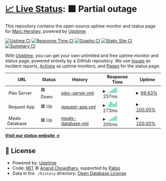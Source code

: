 # [📈 Live Status](https://status.hershey.co): <!--live status--> **🟧 Partial outage**

This repository contains the open-source uptime monitor and status page for [Marc Hershey](https://marc.hershey.co), powered by [Upptime](https://github.com/upptime/upptime).

[![Uptime CI](https://github.com/marchershey/status.hershey.co/workflows/Uptime%20CI/badge.svg)](https://github.com/marchershey/status.hershey.co/actions?query=workflow%3A%22Uptime+CI%22)
[![Response Time CI](https://github.com/marchershey/status.hershey.co/workflows/Response%20Time%20CI/badge.svg)](https://github.com/marchershey/status.hershey.co/actions?query=workflow%3A%22Response+Time+CI%22)
[![Graphs CI](https://github.com/marchershey/status.hershey.co/workflows/Graphs%20CI/badge.svg)](https://github.com/marchershey/status.hershey.co/actions?query=workflow%3A%22Graphs+CI%22)
[![Static Site CI](https://github.com/marchershey/status.hershey.co/workflows/Static%20Site%20CI/badge.svg)](https://github.com/marchershey/status.hershey.co/actions?query=workflow%3A%22Static+Site+CI%22)
[![Summary CI](https://github.com/marchershey/status.hershey.co/workflows/Summary%20CI/badge.svg)](https://github.com/marchershey/status.hershey.co/actions?query=workflow%3A%22Summary+CI%22)

With [Upptime](https://upptime.js.org), you can get your own unlimited and free uptime monitor and status page, powered entirely by a GitHub repository. We use [Issues](https://github.com/marchershey/status.hershey.co/issues) as incident reports, [Actions](https://github.com/marchershey/status.hershey.co/actions) as uptime monitors, and [Pages](https://status.hershey.co) for the status page.

<!--start: status pages-->
<!-- This summary is generated by Upptime (https://github.com/upptime/upptime) -->
<!-- Do not edit this manually, your changes will be overwritten -->
<!-- prettier-ignore -->
| URL | Status | History | Response Time | Uptime |
| --- | ------ | ------- | ------------- | ------ |
| <img alt="" src="https://icons.duckduckgo.com/ip3/null.ico" height="13"> Plex Server | 🟥 Down | [plex-server.yml](https://github.com/marchershey/status/commits/HEAD/history/plex-server.yml) | <details><summary><img alt="Response time graph" src="./graphs/plex-server/response-time-week.png" height="20"> 237ms</summary><br><a href="https://status.hershey.co/history/plex-server"><img alt="Response time 237" src="https://img.shields.io/endpoint?url=https%3A%2F%2Fraw.githubusercontent.com%2Fmarchershey%2Fstatus%2FHEAD%2Fapi%2Fplex-server%2Fresponse-time.json"></a><br><a href="https://status.hershey.co/history/plex-server"><img alt="24-hour response time 237" src="https://img.shields.io/endpoint?url=https%3A%2F%2Fraw.githubusercontent.com%2Fmarchershey%2Fstatus%2FHEAD%2Fapi%2Fplex-server%2Fresponse-time-day.json"></a><br><a href="https://status.hershey.co/history/plex-server"><img alt="7-day response time 237" src="https://img.shields.io/endpoint?url=https%3A%2F%2Fraw.githubusercontent.com%2Fmarchershey%2Fstatus%2FHEAD%2Fapi%2Fplex-server%2Fresponse-time-week.json"></a><br><a href="https://status.hershey.co/history/plex-server"><img alt="30-day response time 237" src="https://img.shields.io/endpoint?url=https%3A%2F%2Fraw.githubusercontent.com%2Fmarchershey%2Fstatus%2FHEAD%2Fapi%2Fplex-server%2Fresponse-time-month.json"></a><br><a href="https://status.hershey.co/history/plex-server"><img alt="1-year response time 237" src="https://img.shields.io/endpoint?url=https%3A%2F%2Fraw.githubusercontent.com%2Fmarchershey%2Fstatus%2FHEAD%2Fapi%2Fplex-server%2Fresponse-time-year.json"></a></details> | <details><summary><a href="https://status.hershey.co/history/plex-server">99.63%</a></summary><a href="https://status.hershey.co/history/plex-server"><img alt="All-time uptime 99.63%" src="https://img.shields.io/endpoint?url=https%3A%2F%2Fraw.githubusercontent.com%2Fmarchershey%2Fstatus%2FHEAD%2Fapi%2Fplex-server%2Fuptime.json"></a><br><a href="https://status.hershey.co/history/plex-server"><img alt="24-hour uptime 99.63%" src="https://img.shields.io/endpoint?url=https%3A%2F%2Fraw.githubusercontent.com%2Fmarchershey%2Fstatus%2FHEAD%2Fapi%2Fplex-server%2Fuptime-day.json"></a><br><a href="https://status.hershey.co/history/plex-server"><img alt="7-day uptime 99.63%" src="https://img.shields.io/endpoint?url=https%3A%2F%2Fraw.githubusercontent.com%2Fmarchershey%2Fstatus%2FHEAD%2Fapi%2Fplex-server%2Fuptime-week.json"></a><br><a href="https://status.hershey.co/history/plex-server"><img alt="30-day uptime 99.63%" src="https://img.shields.io/endpoint?url=https%3A%2F%2Fraw.githubusercontent.com%2Fmarchershey%2Fstatus%2FHEAD%2Fapi%2Fplex-server%2Fuptime-month.json"></a><br><a href="https://status.hershey.co/history/plex-server"><img alt="1-year uptime 99.63%" src="https://img.shields.io/endpoint?url=https%3A%2F%2Fraw.githubusercontent.com%2Fmarchershey%2Fstatus%2FHEAD%2Fapi%2Fplex-server%2Fuptime-year.json"></a></details>
| <img alt="" src="https://icons.duckduckgo.com/ip3/null.ico" height="13"> Request App | 🟩 Up | [request-app.yml](https://github.com/marchershey/status/commits/HEAD/history/request-app.yml) | <details><summary><img alt="Response time graph" src="./graphs/request-app/response-time-week.png" height="20"> 273ms</summary><br><a href="https://status.hershey.co/history/request-app"><img alt="Response time 273" src="https://img.shields.io/endpoint?url=https%3A%2F%2Fraw.githubusercontent.com%2Fmarchershey%2Fstatus%2FHEAD%2Fapi%2Frequest-app%2Fresponse-time.json"></a><br><a href="https://status.hershey.co/history/request-app"><img alt="24-hour response time 273" src="https://img.shields.io/endpoint?url=https%3A%2F%2Fraw.githubusercontent.com%2Fmarchershey%2Fstatus%2FHEAD%2Fapi%2Frequest-app%2Fresponse-time-day.json"></a><br><a href="https://status.hershey.co/history/request-app"><img alt="7-day response time 273" src="https://img.shields.io/endpoint?url=https%3A%2F%2Fraw.githubusercontent.com%2Fmarchershey%2Fstatus%2FHEAD%2Fapi%2Frequest-app%2Fresponse-time-week.json"></a><br><a href="https://status.hershey.co/history/request-app"><img alt="30-day response time 273" src="https://img.shields.io/endpoint?url=https%3A%2F%2Fraw.githubusercontent.com%2Fmarchershey%2Fstatus%2FHEAD%2Fapi%2Frequest-app%2Fresponse-time-month.json"></a><br><a href="https://status.hershey.co/history/request-app"><img alt="1-year response time 273" src="https://img.shields.io/endpoint?url=https%3A%2F%2Fraw.githubusercontent.com%2Fmarchershey%2Fstatus%2FHEAD%2Fapi%2Frequest-app%2Fresponse-time-year.json"></a></details> | <details><summary><a href="https://status.hershey.co/history/request-app">100.00%</a></summary><a href="https://status.hershey.co/history/request-app"><img alt="All-time uptime 100.00%" src="https://img.shields.io/endpoint?url=https%3A%2F%2Fraw.githubusercontent.com%2Fmarchershey%2Fstatus%2FHEAD%2Fapi%2Frequest-app%2Fuptime.json"></a><br><a href="https://status.hershey.co/history/request-app"><img alt="24-hour uptime 100.00%" src="https://img.shields.io/endpoint?url=https%3A%2F%2Fraw.githubusercontent.com%2Fmarchershey%2Fstatus%2FHEAD%2Fapi%2Frequest-app%2Fuptime-day.json"></a><br><a href="https://status.hershey.co/history/request-app"><img alt="7-day uptime 100.00%" src="https://img.shields.io/endpoint?url=https%3A%2F%2Fraw.githubusercontent.com%2Fmarchershey%2Fstatus%2FHEAD%2Fapi%2Frequest-app%2Fuptime-week.json"></a><br><a href="https://status.hershey.co/history/request-app"><img alt="30-day uptime 100.00%" src="https://img.shields.io/endpoint?url=https%3A%2F%2Fraw.githubusercontent.com%2Fmarchershey%2Fstatus%2FHEAD%2Fapi%2Frequest-app%2Fuptime-month.json"></a><br><a href="https://status.hershey.co/history/request-app"><img alt="1-year uptime 100.00%" src="https://img.shields.io/endpoint?url=https%3A%2F%2Fraw.githubusercontent.com%2Fmarchershey%2Fstatus%2FHEAD%2Fapi%2Frequest-app%2Fuptime-year.json"></a></details>
| <img alt="" src="https://icons.duckduckgo.com/ip3/null.ico" height="13"> Meals Database | 🟩 Up | [meals-database.yml](https://github.com/marchershey/status/commits/HEAD/history/meals-database.yml) | <details><summary><img alt="Response time graph" src="./graphs/meals-database/response-time-week.png" height="20"> 200ms</summary><br><a href="https://status.hershey.co/history/meals-database"><img alt="Response time 200" src="https://img.shields.io/endpoint?url=https%3A%2F%2Fraw.githubusercontent.com%2Fmarchershey%2Fstatus%2FHEAD%2Fapi%2Fmeals-database%2Fresponse-time.json"></a><br><a href="https://status.hershey.co/history/meals-database"><img alt="24-hour response time 200" src="https://img.shields.io/endpoint?url=https%3A%2F%2Fraw.githubusercontent.com%2Fmarchershey%2Fstatus%2FHEAD%2Fapi%2Fmeals-database%2Fresponse-time-day.json"></a><br><a href="https://status.hershey.co/history/meals-database"><img alt="7-day response time 200" src="https://img.shields.io/endpoint?url=https%3A%2F%2Fraw.githubusercontent.com%2Fmarchershey%2Fstatus%2FHEAD%2Fapi%2Fmeals-database%2Fresponse-time-week.json"></a><br><a href="https://status.hershey.co/history/meals-database"><img alt="30-day response time 200" src="https://img.shields.io/endpoint?url=https%3A%2F%2Fraw.githubusercontent.com%2Fmarchershey%2Fstatus%2FHEAD%2Fapi%2Fmeals-database%2Fresponse-time-month.json"></a><br><a href="https://status.hershey.co/history/meals-database"><img alt="1-year response time 200" src="https://img.shields.io/endpoint?url=https%3A%2F%2Fraw.githubusercontent.com%2Fmarchershey%2Fstatus%2FHEAD%2Fapi%2Fmeals-database%2Fresponse-time-year.json"></a></details> | <details><summary><a href="https://status.hershey.co/history/meals-database">100.00%</a></summary><a href="https://status.hershey.co/history/meals-database"><img alt="All-time uptime 100.00%" src="https://img.shields.io/endpoint?url=https%3A%2F%2Fraw.githubusercontent.com%2Fmarchershey%2Fstatus%2FHEAD%2Fapi%2Fmeals-database%2Fuptime.json"></a><br><a href="https://status.hershey.co/history/meals-database"><img alt="24-hour uptime 100.00%" src="https://img.shields.io/endpoint?url=https%3A%2F%2Fraw.githubusercontent.com%2Fmarchershey%2Fstatus%2FHEAD%2Fapi%2Fmeals-database%2Fuptime-day.json"></a><br><a href="https://status.hershey.co/history/meals-database"><img alt="7-day uptime 100.00%" src="https://img.shields.io/endpoint?url=https%3A%2F%2Fraw.githubusercontent.com%2Fmarchershey%2Fstatus%2FHEAD%2Fapi%2Fmeals-database%2Fuptime-week.json"></a><br><a href="https://status.hershey.co/history/meals-database"><img alt="30-day uptime 100.00%" src="https://img.shields.io/endpoint?url=https%3A%2F%2Fraw.githubusercontent.com%2Fmarchershey%2Fstatus%2FHEAD%2Fapi%2Fmeals-database%2Fuptime-month.json"></a><br><a href="https://status.hershey.co/history/meals-database"><img alt="1-year uptime 100.00%" src="https://img.shields.io/endpoint?url=https%3A%2F%2Fraw.githubusercontent.com%2Fmarchershey%2Fstatus%2FHEAD%2Fapi%2Fmeals-database%2Fuptime-year.json"></a></details>

<!--end: status pages-->

[**Visit our status website →**](https://status.hershey.co)

## 📄 License

- Powered by: [Upptime](https://github.com/upptime/upptime)
- Code: [MIT](./LICENSE) © [Anand Chowdhary](https://anandchowdhary.com), supported by [Pabio](https://pabio.com)
- Data in the `./history` directory: [Open Database License](https://opendatacommons.org/licenses/odbl/1-0/)
